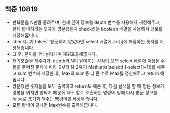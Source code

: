 ## 백준 10819
- 반복문을 N만큼 돌려주며, 현재 깊이 정보를 depth 변수를 사용해서 저장해주고, 현재 탐색하려는 숫자에 방문했는지 check라는 boolean 배열을 사용해서 정보를 저장해줍니다.
- check[i]가 false로 방문하지 않았다면 select 배열에 arr[i]에 해당하는 숫자를 저장해줍니다.
- 그 후, 깊이를 1씩 늘려가며 재귀호출해줍니다.
- 재귀호출을 해주다가, depth와 N이 같아지는 시점이 오면 select 배열에 저장된 수들을 주어진 문제에 따라 0부터 N-2까지 Math.abs(select[i]-select[i+1])를 해주고 sum 변수에 저장한 후, Max와 sum중 더 큰 수로 Max를 갱신해주고 return 해줍니다.
- 방문했던 숫자들을 모두 출력하고 return도 해준 후, 다음 탐색을 할 때 방문 정보가 영향을 끼치면 안되기 때문에 재귀 함수 호출하는 명령어 밑에 다시 방문 정보를 false로 초기화 해주는 명령어를 작성해줍니다.
- 모든 탐색이 끝나면 Max변수를 출력해줍니다.